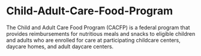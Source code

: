 # Child-Adult-Care-Food-Program
The Child and Adult Care Food Program (CACFP) is a federal program that provides reimbursements for nutritious meals and snacks to eligible children and adults who are enrolled for care at participating childcare centers, daycare homes, and adult daycare centers. 
